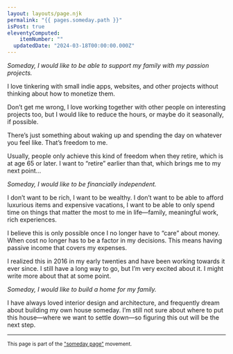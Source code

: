```yaml
---
layout: layouts/page.njk
permalink: "{{ pages.someday.path }}"
isPost: true
eleventyComputed:
	itemNumber: ""
  updatedDate: "2024-03-18T00:00:00.000Z"
---
```


_Someday, I would like to be able to support my family with my passion projects._

I love tinkering with small indie apps, websites, and other projects without thinking about how to monetize them.

Don’t get me wrong, I love working together with other people on interesting projects too, but I would like to reduce the hours, or maybe do it seasonally, if possible.

There’s just something about waking up and spending the day on whatever you feel like. That’s freedom to me.

Usually, people only achieve this kind of freedom when they retire, which is at age 65 or later. I want to “retire” earlier than that, which brings me to my next point…

_Someday, I would like to be financially independent._

I don’t want to be rich, I want to be wealthy. I don’t want to be able to afford luxurious items and expensive vacations, I want to be able to only spend time on things that matter the most to me in life—family, meaningful work, rich experiences.

I believe this is only possible once I no longer have to “care” about money. When cost no longer has to be a factor in my decisions. This means having passive income that covers my expenses.

I realized this in 2016 in my early twenties and have been working towards it ever since. I still have a long way to go, but I’m very excited about it. I might write more about that at some point.

_Someday, I would like to build a home for my family._

I have always loved interior design and architecture, and frequently dream about building my own house someday. I’m still not sure about where to put this house—where we want to settle down—so figuring this out will be the next step.

<div class="spacer-m"></div>
<hr>
<small>This page is part of the <a href="https://someday.page">"someday page"</a> movement.</small>
